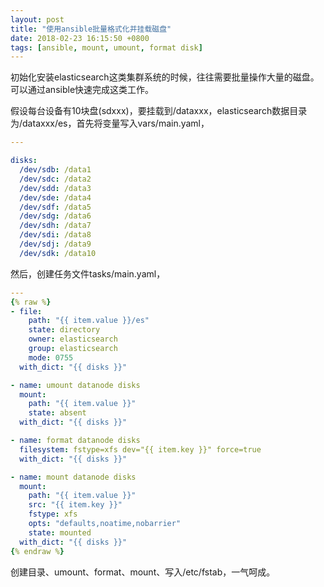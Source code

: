 ```yaml
---
layout: post
title: "使用ansible批量格式化并挂载磁盘"
date: 2018-02-23 16:15:50 +0800
tags: [ansible, mount, umount, format disk]
---
```


初始化安装elasticsearch这类集群系统的时候，往往需要批量操作大量的磁盘。可以通过ansible快速完成这类工作。

假设每台设备有10块盘(sdxxx)，要挂载到/dataxxx，elasticsearch数据目录为/dataxxx/es，首先将变量写入vars/main.yaml，

```yaml
---

disks:
  /dev/sdb: /data1
  /dev/sdc: /data2
  /dev/sdd: /data3
  /dev/sde: /data4
  /dev/sdf: /data5
  /dev/sdg: /data6
  /dev/sdh: /data7
  /dev/sdi: /data8
  /dev/sdj: /data9
  /dev/sdk: /data10
```

然后，创建任务文件tasks/main.yaml，

```yaml
---
{% raw %} 
- file:
    path: "{{ item.value }}/es"
    state: directory
    owner: elasticsearch
    group: elasticsearch
    mode: 0755
  with_dict: "{{ disks }}"

- name: umount datanode disks
  mount:
    path: "{{ item.value }}"
    state: absent
  with_dict: "{{ disks }}"

- name: format datanode disks
  filesystem: fstype=xfs dev="{{ item.key }}" force=true
  with_dict: "{{ disks }}"

- name: mount datanode disks
  mount:
    path: "{{ item.value }}"
    src: "{{ item.key }}"
    fstype: xfs
    opts: "defaults,noatime,nobarrier"
    state: mounted
  with_dict: "{{ disks }}"
{% endraw %}
```

创建目录、umount、format、mount、写入/etc/fstab，一气呵成。
